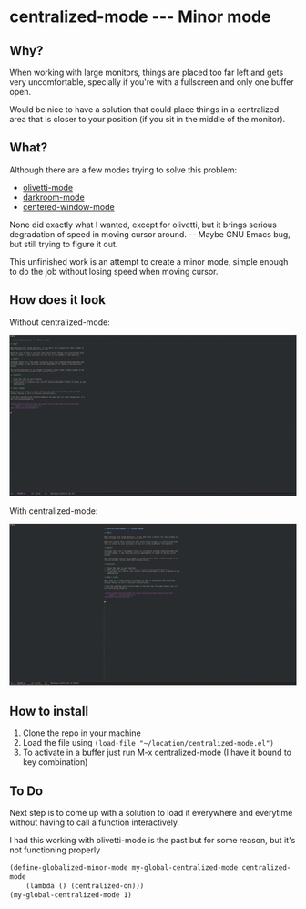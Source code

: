 
# centralized-mode --- Minor mode

## Why?

When working with large monitors, things are placed too far left and gets very uncomfortable, specially if you're with a fullscreen and only one buffer open.

Would be nice to have a solution that could place things in a centralized area that is closer to your position (if you sit in the middle of the monitor).

## What?

Although there are a few modes trying to solve this problem:

* [olivetti-mode](https://github.com/rnkn/olivetti)
* [darkroom-mode](https://github.com/joostkremers/writeroom-mode)
* [centered-window-mode](https://github.com/anler/centered-window-mode)

None did exactly what I wanted, except for olivetti, but it brings serious
degradation of speed in moving cursor around. -- Maybe GNU Emacs bug, but still
trying to figure it out.

This unfinished work is an attempt to create a minor mode, simple enough to do
the job without losing speed when moving cursor.

## How does it look

Without centralized-mode:

![screenshot](https://github.com/marcelotoledo/centralized-mode/raw/master/screenshots/before.png)

With centralized-mode:

![screenshot](https://github.com/marcelotoledo/centralized-mode/raw/master/screenshots/centralized-mode.png)

## How to install

1. Clone the repo in your machine
2. Load the file using  `(load-file "~/location/centralized-mode.el")`
3. To activate in a buffer just run M-x centralized-mode (I have it bound to key
   combination)
   
## To Do

Next step is to come up with a solution to load it everywhere and everytime
without having to call a function interactively.

I had this working with olivetti-mode is the past but for some reason, but it's
not functioning properly

```
(define-globalized-minor-mode my-global-centralized-mode centralized-mode
    (lambda () (centralized-on)))
(my-global-centralized-mode 1)

```
